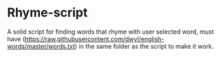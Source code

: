 # Rhyme-script
A solid script for finding words that rhyme with user selected word, must have (https://raw.githubusercontent.com/dwyl/english-words/master/words.txt) in the same folder as the script to make it work.
